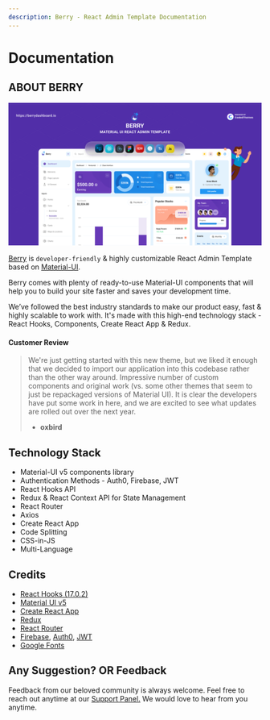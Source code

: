 ```yaml
---
description: Berry - React Admin Template Documentation
---
```


# Documentation

## ABOUT BERRY

![](.gitbook/assets/og-berry-admin-template.png)

[Berry](https://berrydashboard.io) is `developer-friendly` & highly customizable React Admin Template based on [Material-UI](http://material-ui.com/).

Berry comes with plenty of ready-to-use Material-UI components that will help you to build your site faster and saves your development time.

We’ve followed the best industry standards to make our product easy, fast & highly scalable to work with. It's made with this high-end technology stack - React Hooks, Components, Create React App & Redux.

#### Customer Review

> We're just getting started with this new theme, but we liked it enough that we decided to import our application into this codebase rather than the other way around. Impressive number of custom components and original work \(vs. some other themes that seem to just be repackaged versions of Material UI\). It is clear the developers have put some work in here, and we are excited to see what updates are rolled out over the next year.
>
> - **oxbird**

## Technology Stack

* Material-UI v5 components library
* Authentication Methods - Auth0, Firebase, JWT
* React Hooks API
* Redux & React Context API for State Management
* React Router
* Axios
* Create React App
* Code Splitting
* CSS-in-JS
* Multi-Language

## Credits

* [React Hooks \(17.0.2\)](https://reactjs.org/docs/hooks-intro.html)
* [Material UI v5](https://next.material-ui.com/)
* [Create React App](https://github.com/facebook/create-react-app)
* [Redux](https://redux.js.org/)
* [React Router](https://github.com/ReactTraining/react-router) 
* [Firebase](https://firebase.google.com/docs/auth), [Auth0](https://auth0.com/), [JWT](https://jwt.io/)
* [Google Fonts](https://fonts.google.com/)

## Any Suggestion? OR Feedback

Feedback from our beloved community is always welcome. Feel free to reach out anytime at our [Support Panel.](https://codedthemes.support-hub.io) We would love to hear from you anytime.

